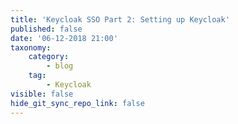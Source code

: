 ```yaml
---
title: 'Keycloak SSO Part 2: Setting up Keycloak'
published: false
date: '06-12-2018 21:00'
taxonomy:
    category:
        - blog
    tag:
        - Keycloak
visible: false
hide_git_sync_repo_link: false
---
```


